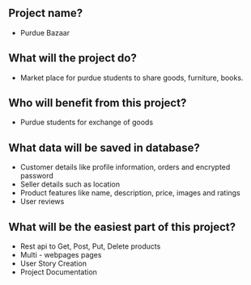## Project name?
* Purdue Bazaar

## What will the project do?
* Market place for purdue students to share goods, furniture, books.

## Who will benefit from this project?
* Purdue students for exchange of goods

## What data will be saved in database?
* Customer details like profile information, orders and encrypted password
* Seller details such as location
* Product features like name, description, price, images and ratings
* User reviews

## What will be the easiest part of this project?
* Rest api to Get, Post, Put, Delete products
* Multi - webpages pages
* User Story Creation
* Project Documentation